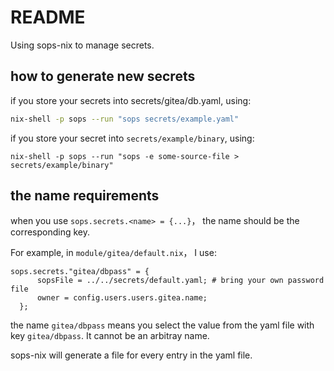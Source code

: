 # README

Using sops-nix to manage secrets.

## how to generate new secrets

if you store your secrets into secrets/gitea/db.yaml, using:

```sh
nix-shell -p sops --run "sops secrets/example.yaml"
```

if you store your secret into `secrets/example/binary`, using:
```
nix-shell -p sops --run "sops -e some-source-file > secrets/example/binary"
```

## the name requirements

when you use `sops.secrets.<name> = {...}`， the name should be the corresponding key.

For example, in `module/gitea/default.nix`， I use:

```
sops.secrets."gitea/dbpass" = {
      sopsFile = ../../secrets/default.yaml; # bring your own password file
      owner = config.users.users.gitea.name;
  };
```

the name `gitea/dbpass` means you select the value from the yaml file with key `gitea/dbpass`. It cannot be an arbitray name.

sops-nix will generate a file for every entry in the yaml file.